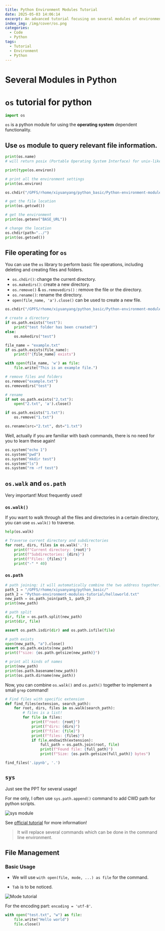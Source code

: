 ```yaml
---
title: Python Environment Modules Tutorial
date: 2025-05-03 14:06:14
excerpt: An advanced tutorial focusing on several modules of environment management in Python.
index_img: /img/cover/os.png
categories:
  - Code
  - Python
tags:
  - Tutorial
  - Environment
  - Python
---
```


# Several Modules in Python

# `os` tutorial for python



```python
import os
```

`os` is a python module for using the **operating system** dependent functionality.

## Use `os` module to query relevant file information.



```python
print(os.name)
# will return posix (Portable Operating System Interface) for unix-like system like macos and linux 
```



```python
print(type(os.environ))

# print all the environment settings
print(os.environ)
```



```python
os.chdir("/GPFS/rhome/xiyuanyang/python_basic/Python-environment-modules-tutorial")

# get the file location
print(os.getcwd())

# get the environment
print(os.getenv("BASE_URL"))

# change the location
os.chdir(path="../")
print(os.getcwd())
```

## File operating for `os`

You can use the `os` library to perform basic file operations, including deleting and creating files and folders.

- `os.chdir()`: change the current directory.
- `os.makedirs()`: create a new directory.
- `os.remove()` & `os.removedirs()` : remove the file or the directory.
- `os.rename()`: rename the directory.
- `open(file_name, 'a').close()` can be used to create a new file.



```python
os.chdir("/GPFS/rhome/xiyuanyang/python_basic/Python-environment-modules-tutorial")

# create a directory
if os.path.exists("test"):
    print("test folder has been created!")
else:
    os.makedirs("test")

file_name = "example.txt"
if os.path.exists(file_name):
    print(f"{file_name} exists")

with open(file_name, 'w') as file:
    file.write("This is an example file.")

# remove files and folders
os.remove("example.txt")
os.removedirs("test")

# rename
if not os.path.exists("2.txt"):
    open("2.txt", 'a').close() 

if os.path.exists("1.txt"):
    os.remove("1.txt")

os.rename(src="2.txt", dst="1.txt")
```

Well, actually if you are familiar with bash commands, there is no need for you to learn these again!



```python
os.system("echo 1")
os.system("pwd")
os.system("mkdir test")
os.system("ls")
os.system("rm -rf test")
```

## `os.walk` and `os.path`

Very important! Most frequently used!

### `os.walk()`

If you want to walk through all the files and directories in a certain directory, you can use `os.walk()` to traverse.



```python
help(os.walk)
```



```python
# Traverse current directory and subdirectories
for root, dirs, files in os.walk('.'):
    print(f"Current directory: {root}")
    print(f"Subdirectories: {dirs}")
    print(f"Files: {files}")
    print("-" * 40)
```

### `os.path`



```python
# path joining: it will automatically combine the two address together.
path_1 = "/GPFS/rhome/xiyuanyang/python_basic/"
path_2 = "Python-environment-modules-tutorial/helloworld.txt"
new_path = os.path.join(path_1, path_2)
print(new_path)

# path split
dir, file = os.path.split(new_path)
print(dir, file)

assert os.path.isdir(dir) and os.path.isfile(file)

# path exists
open(new_path, "a").close()
assert os.path.exists(new_path)
print(f"size: {os.path.getsize(new_path)}")

# print all kinds of names
print(new_path)
print(os.path.basename(new_path))
print(os.path.dirname(new_path))
```

Now, you can combine `os.walk()` and `os.path()` together to implement a small `grep` command!



```python
# Find files with specific extension
def find_files(extension, search_path):
    for root, dirs, files in os.walk(search_path):
        # files is a list!
        for file in files:
            print(f"root: {root}")
            print(f"dirs: {dirs}")
            print(f"file: {file}")
            print(f"files: {files}")
            if file.endswith(extension):
                full_path = os.path.join(root, file)
                print(f"Found file: {full_path}")
                print(f"Size: {os.path.getsize(full_path)} bytes")

find_files('.ipynb', '.')
```

## `sys`

Just see the PPT for several usage!

For me only, I often use `sys.path.append()` command to add CWD path for python scripts.

![sys module](https://s1.imagehub.cc/images/2025/07/20/651c5fca170aadae2cf97d83f00170a1.png)

See [official tutorial](https://docs.python.org/3/library/sys.html) for more information!

> It will replace several commands which can be done in the command line environment.

## File Management

### Basic Usage

- We will use `with open(file, mode, ...) as file` for the command. 

- `Tab` is to be noticed.

![Mode tutorial](https://s1.imagehub.cc/images/2025/07/20/758ff4a8776c6eda15751a0fe84daebb.png)

For the encoding part: `encoding = 'utf-8'`.

```python
with open("test.txt", "w") as file:
    file.write("Hello world")
    file.close()
```

